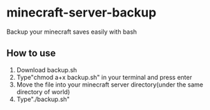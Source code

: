 # minecraft-server-backup
Backup your minecraft saves easily with bash
## How to use
1. Download backup.sh
2. Type"chmod a+x backup.sh" in your terminal and press enter
3. Move the file into your minecraft server directory(under the same directory of world)
4. Type"./backup.sh"
